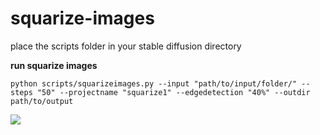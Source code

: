 # squarize-images

place the scripts folder in your stable diffusion directory

**run squarize images**

```
python scripts/squarizeimages.py --input "path/to/input/folder/" --steps "50" --projectname "squarize1" --edgedetection "40%" --outdir path/to/output
```

![](demo.jpg)
